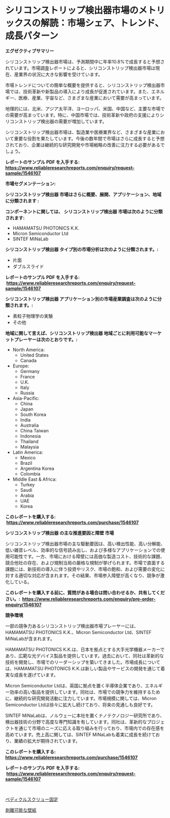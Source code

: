 <p><h1>シリコンストリップ検出器市場のメトリックスの解読：市場シェア、トレンド、成長パターン</h1></p><p><strong>エグゼクティブサマリー</strong></p>
<p><p>シリコンストリップ検出器市場は、予測期間中に年率10.8%で成長すると予想されています。市場調査レポートによると、シリコンストリップ検出器市場は現在、産業界の状況に大きな影響を受けています。</p><p>市場トレンドについての簡単な概要を提供すると、シリコンストリップ検出器市場では、技術革新や新製品の導入により成長が促進されています。また、エネルギー、医療、産業、宇宙など、さまざまな産業において需要が高まっています。</p><p>地理的には、北米、アジア太平洋、ヨーロッパ、米国、中国など、主要な市場での需要が高まっています。特に、中国市場では、技術革新や政府の支援によりシリコンストリップ検出器の需要が増加しています。</p><p>シリコンストリップ検出器市場は、製造業や医療業界など、さまざまな産業において重要な役割を果たしています。今後の数年間で市場はさらに成長すると予想されており、企業は継続的な研究開発や市場戦略の改善に注力する必要があるでしょう。</p></p>
<p><strong>レポートのサンプル PDF を入手する: <a href="https://www.reliableresearchreports.com/enquiry/request-sample/1546107">https://www.reliableresearchreports.com/enquiry/request-sample/1546107</a></strong></p>
<p><strong>市場セグメンテーション:</strong></p>
<p><strong> シリコンストリップ検出器 市場はさらに概要、展開、アプリケーション、地域に分類されます :</strong></p>
<p><strong>コンポーネントに関しては、 シリコンストリップ検出器 市場は次のように分類されます: &nbsp;</strong></p>
<p><ul><li>HAMAMATSU PHOTONICS K.K.</li><li>Micron Semiconductor Ltd</li><li>SINTEF MiNaLab</li></ul></p>
<p><strong> シリコンストリップ検出器 タイプ別の市場分析は次のように分類されます。:</strong></p>
<p><ul><li>片面</li><li>ダブルスライド</li></ul></p>
<p><strong>レポートのサンプル PDF を入手する: &nbsp;<a href="https://www.reliableresearchreports.com/enquiry/request-sample/1546107">https://www.reliableresearchreports.com/enquiry/request-sample/1546107</a></strong></p>
<p><strong> シリコンストリップ検出器 アプリケーション別の市場産業調査は次のように分類されます。:</strong></p>
<p><ul><li>素粒子物理学の実験</li><li>その他</li></ul></p>
<p><strong>地域に関して言えば、シリコンストリップ検出器 地域ごとに利用可能なマーケットプレーヤーは次のとおりです。:</strong></p>
<p><ul>
    <li>
        North America:
        <ul>
            <li>United States</li>
            <li>Canada</li>
        </ul>
    </li>
    <li>
        Europe:
        <ul>
            <li>Germany</li>
            <li>France</li>
            <li>U.K.</li>
            <li>Italy</li>
            <li>Russia</li>
        </ul>
    </li>
    <li>
        Asia-Pacific:
        <ul>
            <li>China</li>
            <li>Japan</li>
            <li>South Korea</li>
            <li>India</li>
            <li>Australia</li>
            <li>China Taiwan</li>
            <li>Indonesia</li>
            <li>Thailand</li>
            <li>Malaysia</li>
        </ul>
    </li>
    <li>
        Latin America:
        <ul>
            <li>Mexico</li>
            <li>Brazil</li>
            <li>Argentina Korea</li>
            <li>Colombia</li>
        </ul>
    </li>
    <li>
        Middle East & Africa:
        <ul>
            <li>Turkey</li>
            <li>Saudi</li>
            <li>Arabia</li>
            <li>UAE</li>
            <li>Korea</li>
        </ul>
    </li>
    </ul></p>
<p><strong>このレポートを購入する: &nbsp;<a href="https://www.reliableresearchreports.com/purchase/1546107">https://www.reliableresearchreports.com/purchase/1546107</a></strong></p>
<p><strong>シリコンストリップ検出器 の主な推進要因と障壁 市場</strong></p>
<p><p>シリコンストリップ検出器市場の主な駆動要因は、高い検出性能、高い分解能、低い雑音レベル、効率的な信号読み出し、および多様なアプリケーションでの使用可能性です。一方、市場における障壁には高価な製造コスト、技術的な課題、競合他社の存在、および規制当局の厳格な規制が挙げられます。市場で直面する課題には、新技術の導入に伴う投資やリスク、市場の飽和、および需要の変化に対する適切な対応が含まれます。その結果、市場参入障壁が高くなり、競争が激化している。</p></p>
<p><strong>このレポートを購入する前に、質問がある場合は問い合わせるか、共有してください。:&nbsp; <a href="https://www.reliableresearchreports.com/enquiry/pre-order-enquiry/1546107">https://www.reliableresearchreports.com/enquiry/pre-order-enquiry/1546107</a></strong></p>
<p><strong>競争環境</strong></p>
<p><p>一部の競争力あるシリコンストリップ検出器市場プレーヤーには、HAMAMATSU PHOTONICS K.K.、Micron Semiconductor Ltd、SINTEF MiNaLabが含まれます。</p><p>HAMAMATSU PHOTONICS K.K.は、日本を拠点とする大手光学機器メーカーであり、広範な光デバイス製品を提供しています。過去において、同社は革新的な技術を開発し、市場でのリーダーシップを築いてきました。市場成長については、HAMAMATSU PHOTONICS K.K.は新しい製品やサービスの開発を通じて着実な成長を遂げています。</p><p>Micron Semiconductor Ltdは、英国に拠点を置く半導体企業であり、エネルギー効率の高い製品を提供しています。同社は、市場での競争力を維持するために、継続的な研究開発活動に注力しています。市場規模に関しては、Micron Semiconductor Ltdは徐々に拡大し続けており、将来の見通しも良好です。</p><p>SINTEF MiNaLabは、ノルウェーに本社を置くナノテクノロジー研究所であり、検出器技術の分野で高度な専門知識を有しています。同社は、革新的なプロジェクトを通じて市場のニーズに応える取り組みを行っており、市場内での存在感を高めています。売上高に関しては、SINTEF MiNaLabも着実に成長を続けており、業績の拡大が期待されています。</p></p>
<p><strong>このレポートを購入する: &nbsp; <a href="https://www.reliableresearchreports.com/purchase/1546107">https://www.reliableresearchreports.com/purchase/1546107</a></strong></p>
<p><strong>レポートのサンプル PDF を入手する: &nbsp;<a href="https://www.reliableresearchreports.com/enquiry/request-sample/1546107">https://www.reliableresearchreports.com/enquiry/request-sample/1546107</a></strong><strong></strong></p>
<p>&nbsp;</p>
<p><p><a href="https://medium.com/@matteills7854/%E3%83%9A%E3%83%87%E3%82%A3%E3%82%AD%E3%83%A5%E3%83%A9%E3%83%BC%E3%82%B9%E3%82%AF%E3%83%AA%E3%83%A5%E3%83%BC%E3%83%95%E3%82%A3%E3%82%AF%E3%82%BB%E3%83%BC%E3%82%B7%E3%83%A7%E3%83%B3%E5%B8%82%E5%A0%B4%E3%81%AF-%E5%B8%82%E5%A0%B4%E3%82%B7%E3%82%A7%E3%82%A2-%E3%82%B5%E3%82%A4%E3%82%BA-2031%E5%B9%B4%E3%81%BE%E3%81%A7%E3%81%AE%E4%BA%88%E6%B8%AC%E3%81%AB%E7%84%A6%E7%82%B9%E3%82%92%E5%BD%93%E3%81%A6%E3%81%A6%E3%81%84%E3%81%BE%E3%81%99-34e9459f1e1c">ペディクルスクリュー固定</a></p><p><a href="https://github.com/nemesis2824/Market-Research-Report-List-1/blob/main/426954713273.md">剥離可能な壁紙</a></p></p>